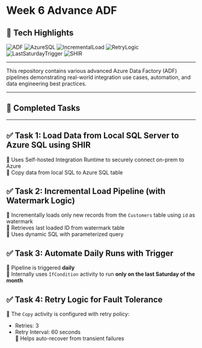 # Week 6 Advance ADF

## 🔖 Tech Highlights

![ADF](https://img.shields.io/badge/Azure--Data--Factory-ADF-blue)
![AzureSQL](https://img.shields.io/badge/Azure--SQL--Database-blueviolet)
![IncrementalLoad](https://img.shields.io/badge/Incremental--Load-green)
![RetryLogic](https://img.shields.io/badge/Retry--Logic-yellow)
![LastSaturdayTrigger](https://img.shields.io/badge/Last--Saturday--Trigger-critical)
![SHIR](https://img.shields.io/badge/Self--Hosted--IR-important)

---

This repository contains various advanced Azure Data Factory (ADF) pipelines demonstrating real-world integration use cases, automation, and data engineering best practices.

---

## 📌 Completed Tasks

---

## ✅ Task 1: Load Data from Local SQL Server to Azure SQL using SHIR

🔹 Uses Self-hosted Integration Runtime to securely connect on-prem to Azure  
🔹 Copy data from local SQL to Azure SQL table

## ✅ Task 2: Incremental Load Pipeline (with Watermark Logic)

🔹 Incrementally loads only new records from the `Customers` table using `id` as watermark  
🔹 Retrieves last loaded ID from watermark table  
🔹 Uses dynamic SQL with parameterized query

## ✅ Task 3: Automate Daily Runs with Trigger

🔹 Pipeline is triggered **daily**  
🔹 Internally uses `IfCondition` activity to run **only on the last Saturday of the month**

## ✅ Task 4: Retry Logic for Fault Tolerance

🔹 The `Copy` activity is configured with retry policy:
  - Retries: 3
  - Retry Interval: 60 seconds  
🔹 Helps auto-recover from transient failures
